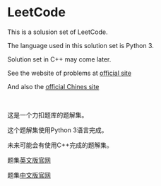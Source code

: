 # LeetCode
This is a solusion set of LeetCode.

The language used in this solution set is Python 3.

Solution set in C++ may come later.

See the website of problems at [official site](https://leetcode.com/problemset/all/)

And also the [official Chines site](https://leetcode-cn.com/problemset/all/)

<br>

这是一个力扣题库的题解集。

这个题解集使用Python 3语言完成。

未来可能会有使用C++完成的题解集。

题集[英文版官网](https://leetcode.com/problemset/all/)

题集[中文版官网](https://leetcode-cn.com/problemset/all/)
